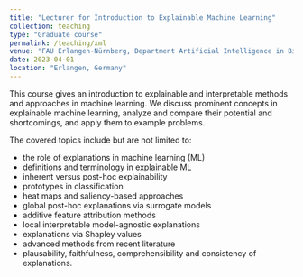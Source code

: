 ```yaml
---
title: "Lecturer for Introduction to Explainable Machine Learning"
collection: teaching
type: "Graduate course"
permalink: /teaching/xml
venue: "FAU Erlangen-Nürnberg, Department Artificial Intelligence in Biomedical Engineering"
date: 2023-04-01
location: "Erlangen, Germany"
---
```


This course gives an introduction to explainable and interpretable methods and approaches in machine learning. We discuss prominent concepts in explainable machine learning, analyze and compare their potential and shortcomings, and apply them to example problems. 

The covered topics include but are not limited to:
- the role of explanations in machine learning (ML)
- definitions and terminology in explainable ML
- inherent versus post-hoc explainability
- prototypes in classification
- heat maps and saliency-based approaches
- global post-hoc explanations via surrogate models
- additive feature attribution methods
- local interpretable model-agnostic explanations
- explanations via Shapley values
- advanced methods from recent literature
- plausability, faithfulness, comprehensibility and consistency of
explanations.
